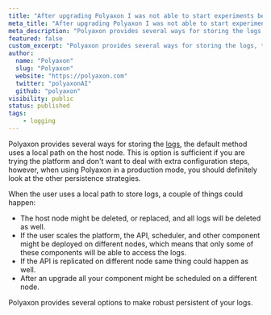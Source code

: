```yaml
---
title: "After upgrading Polyaxon I was not able to start experiments because of failed builds."
meta_title: "After upgrading Polyaxon I was not able to start experiments, jobs, and nontebooks, because of failed builds, the code was not there anymore. - FAQ"
meta_description: "Polyaxon provides several ways for storing the logs, the default method uses a local path on the host node."
featured: false
custom_excerpt: "Polyaxon provides several ways for storing the logs, the default method uses a local path on the host node."
author:
  name: "Polyaxon"
  slug: "Polyaxon"
  website: "https://polyaxon.com"
  twitter: "polyaxonAI"
  github: "polyaxon"
visibility: public
status: published
tags:
    - logging
---
```


Polyaxon provides several ways for storing the [logs](/configuration/custom-logs-storage/), the default method uses a local path on the host node. 
This is option is sufficient if you are trying the platform and don't want to deal with extra configuration steps, however, when using Polyaxon in a production mode, 
you should definitely look at the other persistence strategies.

When the user uses a local path to store logs, a couple of things could happen:
 * The host node might be deleted, or replaced, and all logs will be deleted as well.
 * If the user scales the platform, the API, scheduler, and other component might be deployed on different nodes, which means that only some of these components will be able to access the logs.
 * If the API is replicated on different node same thing could happen as well.
 * After an upgrade all your component might be scheduled on a different node.
 
Polyaxon provides several options to make robust persistent of your logs.   
